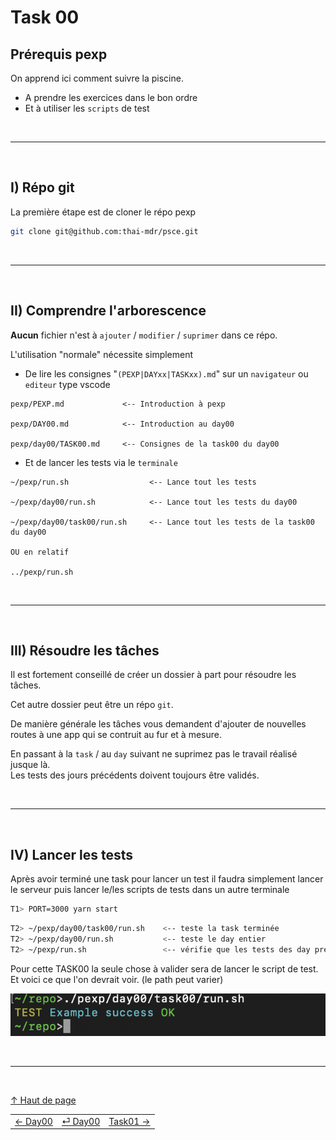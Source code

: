 # Task 00

## Prérequis pexp

On apprend ici comment suivre la piscine.

- A prendre les exercices dans le bon ordre
- Et à utiliser les `scripts` de test

<br/>

---

<br/>

## I) Répo git

La première étape est de cloner le répo pexp

```sh
git clone git@github.com:thai-mdr/psce.git
```

<br/>

---

<br/>

## II) Comprendre l'arborescence

**Aucun** fichier n'est à `ajouter` / `modifier` / `suprimer` dans ce répo.

L'utilisation "normale" nécessite simplement

- De lire les consignes "`(PEXP|DAYxx|TASKxx).md`" sur un `navigateur` ou `editeur` type vscode
```
pexp/PEXP.md             <-- Introduction à pexp

pexp/DAY00.md            <-- Introduction au day00

pexp/day00/TASK00.md     <-- Consignes de la task00 du day00

```

- Et de lancer les tests via le `terminale`
```
~/pexp/run.sh                  <-- Lance tout les tests

~/pexp/day00/run.sh            <-- Lance tout les tests du day00

~/pexp/day00/task00/run.sh     <-- Lance tout les tests de la task00 du day00

OU en relatif

../pexp/run.sh

```

<br/>

---

<br/>

## III) Résoudre les tâches

Il est fortement conseillé de créer un dossier à part pour résoudre les tâches.

Cet autre dossier peut être un répo `git`.

De manière générale les tâches vous demandent d'ajouter de nouvelles routes à une app qui se contruit au fur et à mesure.

En passant à la `task` / au `day` suivant ne suprimez pas le travail réalisé jusque là.  
Les tests des jours précédents doivent toujours être validés.

<br/>

---

<br/>

## IV) Lancer les tests

Après avoir terminé une task pour lancer un test il faudra simplement lancer le serveur puis lancer le/les scripts de tests dans un autre terminale

```zsh
T1> PORT=3000 yarn start
```

```zsh
T2> ~/pexp/day00/task00/run.sh    <-- teste la task terminée
T2> ~/pexp/day00/run.sh           <-- teste le day entier
T2> ~/pexp/run.sh                 <-- vérifie que les tests des day précédents passent toujours
```

Pour cette TASK00 la seule chose à valider sera de lancer le script de test.  
Et voici ce que l'on devrait voir. (le path peut varier)

![task00](./task00/task00_run.png)


<br/>

---

<br/>

[↑ Haut de page](#task-00)

|                                   |                                   |                                   |
| :---                              |               :---:               |                              ---: |
| [← Day00](../DAY00.md)            | [⏎ Day00](../DAY00.md)            | [Task01 →](./TASK01.md)   |
